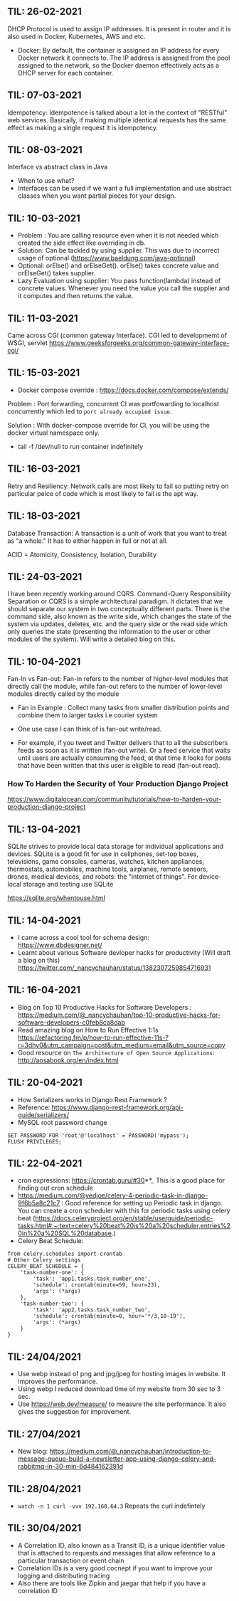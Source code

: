 ## TIL: 26-02-2021

DHCP Protocol is used to assign IP addresses. 
It is present in router and it is also used in  Docker, Kubernetes, AWS and etc.

- Docker:  By default, the container is assigned an IP address for every Docker network it connects to. The IP address is assigned from the pool assigned to the network, so the Docker daemon effectively acts as a DHCP server for each container.
 
## TIL: 07-03-2021

Idempotency: Idempotence is talked about a lot in the context of "RESTful" web services. Basically, if making multiple identical requests has the same effect as making a single request it is idempotency.
     
## TIL: 08-03-2021

Interface vs abstract class in Java 
- When to use what?
- Interfaces can be used if we want a full implementation and use abstract classes when you want partial pieces for your design. 

## TIL: 10-03-2021

- Problem : You are calling resource even when it is not needed which created the side effect like overriding in db. 
- Solution: Can be tackled by using supplier. This was due to incorrect usage of optional (https://www.baeldung.com/java-optional)
- Optional: orElse() and orElseGet(). orElse() takes concrete value and orElseGet() takes supplier. 
- Lazy Evaluation using supplier: You pass function(lambda) instead of concrete values. Whenever you need the value you call the supplier and it computes and 
then returns the value.

## TIL: 11-03-2021 
Came across CGI (common gateway Interface). CGI led to developmemt of WSGI, servlet
https://www.geeksforgeeks.org/common-gateway-interface-cgi/ 

## TIL: 15-03-2021

- Docker compose override : https://docs.docker.com/compose/extends/ 

Problem : Port forwarding, concurrent CI was portfowarding to localhost concurrently which led to `port already occupied issue`. 

Solution : With docker-compose override for CI, you will be using the docker virtual namespace only.

- tail -f /dev/null to run container indefinitely 

## TIL: 16-03-2021
Retry and Resiliency: 
Network calls are most likely to fail so putting retry on particular peice of code which is most likely to fail is the apt way.

## TIL: 18-03-2021
Database Transaction: A transaction is a unit of work that you want to treat as "a whole." It has to either happen in full or not at all. 

ACID = Atomicity, Consistency, Isolation, Durability 

## TIL: 24-03-2021

I have been recently working around CQRS. 
Command-Query Responsibility Separation or CQRS is a simple architectural paradigm. It dictates that we should separate our system in two conceptually different parts. There is the command side, also known as the write side, which changes the state of the system via updates, deletes, etc. and the query side or the read side which only queries the state (presenting the information to the user or other modules of the system). Will write a detailed blog on this. 

## TIL: 10-04-2021

Fan-In vs Fan-out: 
Fan-in refers to the number of higher-level modules that directly call the module, while fan-out refers to the number of lower-level modules directly called by the module 

- Fan in Example : Collect many tasks from smaller distribution points and combine them to larger tasks i.e courier system 

- One use case I can think of is fan-out write/read.

- For example, if you tweet and Twitter delivers that to all the subscribers feeds as soon as it is written (fan-out write). Or a feed service that waits until users are actually consuming the feed, at that time it looks for posts that have been written that this user is eligible to read (fan-out read). 


### How To Harden the Security of Your Production Django Project

https://www.digitalocean.com/community/tutorials/how-to-harden-your-production-django-project 

## TIL: 13-04-2021

SQLite strives to provide local data storage for individual applications and devices. SQLite is a good fit for use in cellphones, set-top boxes, televisions, game consoles, cameras, watches, kitchen appliances, thermostats, automobiles, machine tools, airplanes, remote sensors, drones, medical devices, and robots: the "internet of things". For device-local storage and testing use SQLite 

https://sqlite.org/whentouse.html 

## TIL: 14-04-2021

- I came across a cool tool for schema design: https://www.dbdesigner.net/ 
- Learnt about various Software devloper hacks for productivity (Will draft a blog on this) https://twitter.com/_nancychauhan/status/1382307259854716931 

## TIL: 16-04-2021

- Blog on Top 10 Productive Hacks for Software Developers : https://medium.com/@_nancychauhan/top-10-productive-hacks-for-software-developers-c0feb8ca8dab 
- Read amazing blog on How to Run Effective 1:1s https://refactoring.fm/p/how-to-run-effective-11s-?r=3dhy0&utm_campaign=post&utm_medium=email&utm_source=copy
- Good resource on `The Architecture of Open Source Applications`: http://aosabook.org/en/index.html 


## TIL: 20-04-2021

- How Serializers works in Django Rest Framework ?
- Reference: https://www.django-rest-framework.org/api-guide/serializers/
- MySQL root password change
```
SET PASSWORD FOR 'root'@'localhost' = PASSWORD('mypass');
FLUSH PRIVILEGES;
```

## TIL: 22-04-2021

- cron expressions: https://crontab.guru/#30*_*_*_* This is a good place for finding out cron schedule 
- https://medium.com/@yedjoe/celery-4-periodic-task-in-django-9f6b5a8c21c7 : Good reference for setting up Periodic task in django. You can create a 
cron scheduler with this for periodic tasks using celery beat (https://docs.celeryproject.org/en/stable/userguide/periodic-tasks.html#:~:text=celery%20beat%20is%20a%20scheduler,entries%20in%20a%20SQL%20database.)
- Celery Beat Schedule: 
```
from celery.schedules import crontab
# Other Celery settings
CELERY_BEAT_SCHEDULE = {
    'task-number-one': {
        'task': 'app1.tasks.task_number_one',
        'schedule': crontab(minute=59, hour=23),
        'args': (*args)
    },
    'task-number-two': {
        'task': 'app2.tasks.task_number_two',
        'schedule': crontab(minute=0, hour='*/3,10-19'),
        'args': (*args)
    }
}
```
## TIL: 24/04/2021

- Use webp instead of png and jpg/jpeg for hosting images in website. It improves the performance.
- Using webp I reduced download time of my website from 30 sec to 3 sec. 
- Use https://web.dev/measure/ to measure the site performance. It also gives the suggestion for improvement.

## TIL: 27/04/2021

- New blog: https://medium.com/@_nancychauhan/introduction-to-message-queue-build-a-newsletter-app-using-django-celery-and-rabbitmq-in-30-min-6d484162391d 

## TIL: 28/04/2021

- `watch -n 1 curl -vvv 192.168.64.3` Repeats the curl indefintely 

## TIL: 30/04/2021

- A Correlation ID, also known as a Transit ID, is a unique identifier value that is attached to requests and messages that allow reference to a particular transaction or event chain 
- Correlation IDs is a very good cocnept if you want to improve your logging and distributing tracing 
- Also there are tools like Zipkin and jaegar that help if you have a correlation ID
